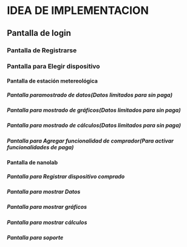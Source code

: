 # IDEA DE IMPLEMENTACION
## Pantalla de login
### Pantalla de Registrarse
### Pantalla para Elegir dispositivo
#### Pantalla de estación metereológica
##### Pantalla paramostrado de datos(Datos limitados para sin paga)
##### Pantalla para mostrado de gráficos(Datos limitados para sin paga)
##### Pantalla para mostrado de cálculos(Datos limitados para sin paga)
##### Pantalla para Agregar funcionalidad de comprador(Para activar funcionalidades de paga)
#### Pantalla de nanolab
##### Pantalla para Registrar dispositivo comprado
##### Pantalla para mostrar Datos
##### Pantalla para mostrar gráficos
##### Pantalla para mostrar cálculos
##### Pantalla para soporte
